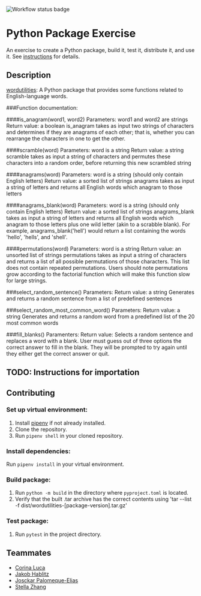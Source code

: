 ![Workflow status badge](https://github.com/software-students-spring2024/3-python-package-exercise-snailman/actions/workflows/build.yml/badge.svg)
# Python Package Exercise

An exercise to create a Python package, build it, test it, distribute it, and use it. See [instructions](./instructions.md) for details.

## Description

[wordutilities](https://test.pypi.org/project/wordutilities/): A Python package that provides some functions related to English-language words.

###Function documentation:

####is_anagram(word1, word2)
Parameters: word1 and word2 are strings
Return value: a boolean
is_anagram takes as input two strings of characters and determines if they are anagrams of each other; that is, whether you can rearrange the characters in one to get the other.

####scramble(word)
Parameters: word is a string
Return value: a string
scramble takes as input a string of characters and permutes these characters into a random order, before returning this new scrambled string

####anagrams(word)
Parameters: word is a string (should only contain English letters)
Return value: a sorted list of strings
anagrams takes as input a string of letters and returns all English words which anagram to those letters

####anagrams_blank(word)
Parameters: word is a string (should only contain English letters)
Return value: a sorted list of strings
anagrams_blank takes as input a string of letters and returns all English words which anagram to those letters plus one wild letter (akin to a scrabble blank).  For example, anagrams_blank('hell') would return a list containing the words 'hello', 'hells', and 'shell'.

####permutations(word)
Parameters: word is a string
Return value: an unsorted list of strings
permutations takes as input a string of characters and returns a list of all possible permutations of those characters.   This list does not contain repeated permutations.  Users should note permutations grow according to the factorial function which will make this function slow for large strings.

###select_random_sentence()
Parameters:
Return value: a string
Generates and returns a random sentence from a list of predefined sentences

###select_random_most_common_word()
Parameters:
Return value: a string
Generates and returns a random word from a predefined list of the 20 most common words

###fill_blanks()
Paramenters:
Return value:
Selects a random sentence and replaces a word with a blank. User must guess out of three options the correct answer to fill in the blank. They will be prompted to try again until they either get the correct answer or quit.

## TODO: Instructions for importation

## Contributing

### Set up virtual environment:

1. Install [pipenv](https://github.com/nyu-software-engineering/python-package-example?tab=readme-ov-file) if not already installed.
2. Clone the repository.
3. Run `pipenv shell` in your cloned repository.

### Install dependencies:

Run `pipenv install` in your virtual environment.

### Build package:

1. Run `python -m build` in the directory where `pyproject.toml` is located.
2. Verify that the built .tar archive has the correct contents using 'tar --list -f dist/wordutilities-[package-version].tar.gz'

### Test package:

1. Run `pytest` in the project directory.

## Teammates

* [Corina Luca](https://github.com/CorinaLucaFocsan)
* [Jakob Hablitz](https://github.com/jsh9965)
* [Josckar Palomeque-Elias](https://github.com/josckar)
* [Stella Zhang](https://github.com/qq3173732005)
